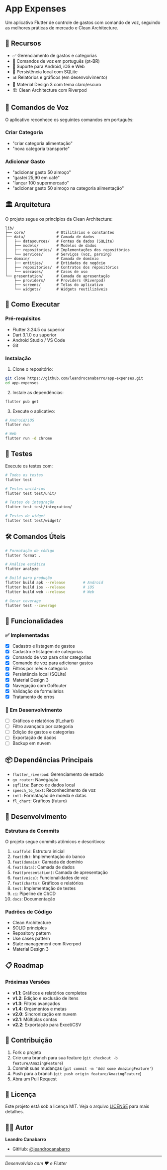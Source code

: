 # App Expenses

Um aplicativo Flutter de controle de gastos com comando de voz, seguindo as melhores práticas de mercado e Clean Architecture.

## 🌟 Recursos

- ✅ Gerenciamento de gastos e categorias
- 🎤 Comandos de voz em português (pt-BR)
- 📱 Suporte para Android, iOS e Web
- 💾 Persistência local com SQLite
- 📊 Relatórios e gráficos (em desenvolvimento)
- 🎨 Material Design 3 com tema claro/escuro
- 🏗️ Clean Architecture com Riverpod

## 🎯 Comandos de Voz

O aplicativo reconhece os seguintes comandos em português:

### Criar Categoria
- "criar categoria alimentação"
- "nova categoria transporte"

### Adicionar Gasto
- "adicionar gasto 50 almoço"
- "gastei 25,90 em café"
- "lançar 100 supermercado"
- "adicionar gasto 50 almoço na categoria alimentação"

## 🏛️ Arquitetura

O projeto segue os princípios da Clean Architecture:

```
lib/
├── core/              # Utilitários e constantes
├── data/              # Camada de dados
│   ├── datasources/   # Fontes de dados (SQLite)
│   ├── models/        # Modelos de dados
│   ├── repositories/  # Implementações dos repositórios
│   └── services/      # Serviços (voz, parsing)
├── domain/            # Camada de domínio
│   ├── entities/      # Entidades de negócio
│   ├── repositories/  # Contratos dos repositórios
│   └── usecases/      # Casos de uso
└── presentation/      # Camada de apresentação
    ├── providers/     # Providers (Riverpod)
    ├── screens/       # Telas do aplicativo
    └── widgets/       # Widgets reutilizáveis
```

## 🚀 Como Executar

### Pré-requisitos

- Flutter 3.24.5 ou superior
- Dart 3.1.0 ou superior
- Android Studio / VS Code
- Git

### Instalação

1. Clone o repositório:
```bash
git clone https://github.com/leandrocanabarro/app-expenses.git
cd app-expenses
```

2. Instale as dependências:
```bash
flutter pub get
```

3. Execute o aplicativo:
```bash
# Android/iOS
flutter run

# Web
flutter run -d chrome
```

## 🧪 Testes

Execute os testes com:

```bash
# Todos os testes
flutter test

# Testes unitários
flutter test test/unit/

# Testes de integração
flutter test test/integration/

# Testes de widget
flutter test test/widget/
```

## 🛠️ Comandos Úteis

```bash
# Formatação de código
flutter format .

# Análise estática
flutter analyze

# Build para produção
flutter build apk --release        # Android
flutter build ios --release        # iOS
flutter build web --release        # Web

# Gerar coverage
flutter test --coverage
```

## 📱 Funcionalidades

### ✅ Implementadas

- [x] Cadastro e listagem de gastos
- [x] Cadastro e listagem de categorias
- [x] Comando de voz para criar categorias
- [x] Comando de voz para adicionar gastos
- [x] Filtros por mês e categoria
- [x] Persistência local (SQLite)
- [x] Material Design 3
- [x] Navegação com GoRouter
- [x] Validação de formulários
- [x] Tratamento de erros

### 🚧 Em Desenvolvimento

- [ ] Gráficos e relatórios (fl_chart)
- [ ] Filtro avançado por categoria
- [ ] Edição de gastos e categorias
- [ ] Exportação de dados
- [ ] Backup em nuvem

## 📦 Dependências Principais

- `flutter_riverpod`: Gerenciamento de estado
- `go_router`: Navegação
- `sqflite`: Banco de dados local
- `speech_to_text`: Reconhecimento de voz
- `intl`: Formatação de moeda e datas
- `fl_chart`: Gráficos (futuro)

## 🔧 Desenvolvimento

### Estrutura de Commits

O projeto segue commits atômicos e descritivos:

1. `scaffold`: Estrutura inicial
2. `feat(db)`: Implementação do banco
3. `feat(domain)`: Camada de domínio
4. `feat(data)`: Camada de dados
5. `feat(presentation)`: Camada de apresentação
6. `feat(voice)`: Funcionalidades de voz
7. `feat(charts)`: Gráficos e relatórios
8. `test`: Implementação de testes
9. `ci`: Pipeline de CI/CD
10. `docs`: Documentação

### Padrões de Código

- Clean Architecture
- SOLID principles
- Repository pattern
- Use cases pattern
- State management com Riverpod
- Material Design 3

## 📋 Roadmap

### Próximas Versões

- **v1.1**: Gráficos e relatórios completos
- **v1.2**: Edição e exclusão de itens
- **v1.3**: Filtros avançados
- **v1.4**: Orçamentos e metas
- **v2.0**: Sincronização em nuvem
- **v2.1**: Múltiplas contas
- **v2.2**: Exportação para Excel/CSV

## 🤝 Contribuição

1. Fork o projeto
2. Crie uma branch para sua feature (`git checkout -b feature/AmazingFeature`)
3. Commit suas mudanças (`git commit -m 'Add some AmazingFeature'`)
4. Push para a branch (`git push origin feature/AmazingFeature`)
5. Abra um Pull Request

## 📄 Licença

Este projeto está sob a licença MIT. Veja o arquivo [LICENSE](LICENSE) para mais detalhes.

## 👨‍💻 Autor

**Leandro Canabarro**

- GitHub: [@leandrocanabarro](https://github.com/leandrocanabarro)

---

*Desenvolvido com ❤️ e Flutter*
